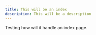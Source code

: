 ```yaml
---
title: This will be an index
description: This will be a description
---
```


Testing how will it handle an index page.
